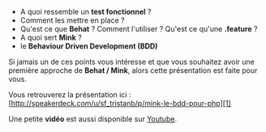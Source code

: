 
*   A quoi ressemble un **test fonctionnel** ?
*   Comment les mettre en place ?
*   Qu'est ce que **Behat** ? Comment l'utiliser ? Qu'est ce qu'une **.feature** ?
*   A quoi sert **Mink** ?
*   le **Behaviour Driven Development (BDD)**

Si jamais un de ces points vous intéresse et que vous souhaitez avoir une première approche de **Behat / Mink**, alors cette présentation est faite pour vous.

Vous retrouverez la présentation ici : [http://speakerdeck.com/u/sf_tristanb/p/mink-le-bdd-pour-php][1]

Une petite **vidéo** est aussi disponible sur [Youtube][2].

 [1]: http://speakerdeck.com/u/sf_tristanb/p/mink-le-bdd-pour-php "Présentation de Behat / Mink"
 [2]: http://www.youtube.com/watch?v=nD6csyNkoNM